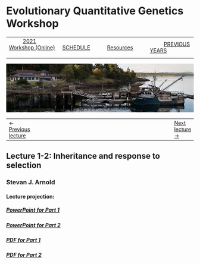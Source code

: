 
# Evolutionary Quantitative Genetics Workshop #

|        |        |        |    |
|--------|---------------------------------------------|--------------------|------------------------------------------|
| &nbsp;&nbsp;&nbsp;&nbsp;&nbsp;&nbsp;&nbsp;&nbsp;&nbsp; [2021 Workshop (Online)](/index.html) &nbsp;&nbsp;&nbsp;&nbsp;&nbsp;&nbsp;&nbsp;&nbsp;&nbsp; | &nbsp;&nbsp;&nbsp;&nbsp;&nbsp;&nbsp;&nbsp;&nbsp;&nbsp;&nbsp;&nbsp;&nbsp; [SCHEDULE](schedule.html) &nbsp;&nbsp;&nbsp;&nbsp;&nbsp;&nbsp;&nbsp;&nbsp;&nbsp; | &nbsp;&nbsp;&nbsp;&nbsp;&nbsp;&nbsp;&nbsp;&nbsp;&nbsp;&nbsp;&nbsp;&nbsp; [Resources](resources.html) &nbsp;&nbsp;&nbsp;&nbsp;&nbsp;&nbsp;&nbsp;&nbsp;&nbsp; | &nbsp;&nbsp;&nbsp;&nbsp;&nbsp;&nbsp;&nbsp;&nbsp;&nbsp; [PREVIOUS YEARS](previous.html) &nbsp;&nbsp;&nbsp;&nbsp;&nbsp;&nbsp; |


<div align="left">
<img src="/media/FHLimage2018b.jpg" alt="FHL waterfront in 2018">
</div>

<table><tr><td>&larr; <a href="lecture1-1.html">Previous lecture</a></td><td width="665">&nbsp;</td><td> <a href="lecture1-3.html">Next lecture &rarr;</a></td></tr></table>
  

## Lecture 1-2: Inheritance and response to selection ##

### Stevan J. Arnold ###
  
#### Lecture projection: ####
  
##### [PowerPoint for Part 1](https://drive.google.com/file/d/1SviIjNogoFk2YjFqeDboFtnbwQTR3J07/view?usp=sharing) #####
##### [PowerPoint for Part 2](https://drive.google.com/file/d/1TrTyWR0mC3-UW3pBVm-GUNMpaR4UuLAy/view?usp=sharing) #####

##### [PDF for Part 1](https://drive.google.com/file/d/1eylZZa3gN1V6XvAD7jmASX-L3eX_igsi/view?usp=sharing) #####
##### [PDF for Part 2](https://drive.google.com/file/d/13PTu7wGMVWNL9m5FuKlZq7vmtVRXp9vb/view?usp=sharing) #####


  
